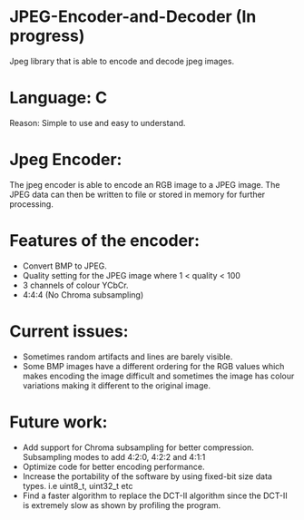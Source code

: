 # JPEG-Encoder-and-Decoder (In progress)
Jpeg library that is able to encode and decode jpeg images.

# Language: C
Reason: Simple to use and easy to understand.

# Jpeg Encoder:
The jpeg encoder is able to encode an RGB image to a JPEG image. The JPEG data can then be written to file or stored in memory for further processing.

# Features of the encoder:
* Convert BMP to JPEG.
* Quality setting for the JPEG image where 1 < quality < 100
* 3 channels of colour YCbCr.
* 4:4:4 (No Chroma subsampling)

# Current issues:
* Sometimes random artifacts and lines are barely visible.
* Some BMP images have a different ordering for the RGB values which makes encoding the image difficult and sometimes the image has
  colour variations making it different to the original image. 

# Future work:
* Add support for Chroma subsampling for better compression. Subsampling modes to add
  4:2:0, 4:2:2 and 4:1:1
* Optimize code for better encoding performance.
* Increase the portability of the software by using fixed-bit size data types. i.e uint8_t, uint32_t etc
* Find a faster algorithm to replace the DCT-II algorithm since the DCT-II is extremely slow as shown by profiling the program.
